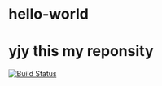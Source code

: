 # hello-world
# yjy  this my reponsity


[![Build Status](https://travis-ci.org/michaelliao/openweixin.svg?branch=master)](https://travis-ci.org/michaelliao/openweixin)

